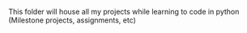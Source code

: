 This folder will house all my projects while learning to code in python (Milestone projects, assignments, etc)
